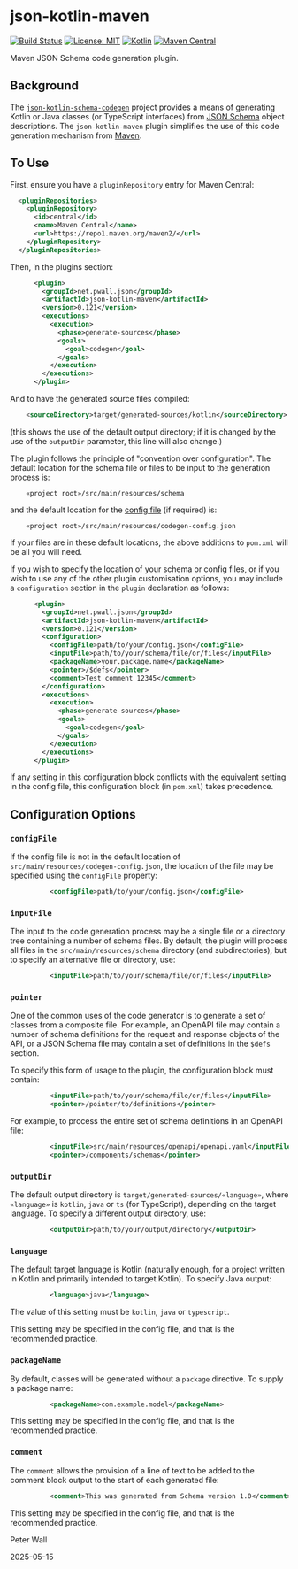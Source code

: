 # json-kotlin-maven

[![Build Status](https://github.com/pwall567/json-kotlin-maven/actions/workflows/build.yml/badge.svg)](https://github.com/pwall567/json-kotlin-maven/actions/workflows/build.yml)
[![License: MIT](https://img.shields.io/badge/License-MIT-yellow.svg)](https://opensource.org/licenses/MIT)
[![Kotlin](https://img.shields.io/static/v1?label=Kotlin&message=v2.0.21&color=7f52ff&logo=kotlin&logoColor=7f52ff)](https://github.com/JetBrains/kotlin/releases/tag/v2.0.21)
[![Maven Central](https://img.shields.io/maven-central/v/net.pwall.json/json-kotlin-maven?label=Maven%20Central)](https://central.sonatype.com/artifact/net.pwall.json/json-kotlin-maven)

Maven JSON Schema code generation plugin.

## Background

The [`json-kotlin-schema-codegen`](https://github.com/pwall567/json-kotlin-schema-codegen) project provides a means of
generating Kotlin or Java classes (or TypeScript interfaces) from [JSON Schema](https://json-schema.org/) object
descriptions.
The `json-kotlin-maven` plugin simplifies the use of this code generation mechanism from
[Maven](https://maven.apache.org/).

## To Use

First, ensure you have a `pluginRepository` entry for Maven Central:
```xml
  <pluginRepositories>
    <pluginRepository>
      <id>central</id>
      <name>Maven Central</name>
      <url>https://repo1.maven.org/maven2/</url>
    </pluginRepository>
  </pluginRepositories>
```

Then, in the plugins section:
```xml
      <plugin>
        <groupId>net.pwall.json</groupId>
        <artifactId>json-kotlin-maven</artifactId>
        <version>0.121</version>
        <executions>
          <execution>
            <phase>generate-sources</phase>
            <goals>
              <goal>codegen</goal>
            </goals>
          </execution>
        </executions>
      </plugin>
```
And to have the generated source files compiled:
```xml
    <sourceDirectory>target/generated-sources/kotlin</sourceDirectory>
```
(this shows the use of the default output directory; if it is changed by the use of the `outputDir` parameter, this line
will also change.)

The plugin follows the principle of "convention over configuration".
The default location for the schema file or files to be input to the generation process is:
```
    «project root»/src/main/resources/schema
```
and the default location for the
[config file](https://github.com/pwall567/json-kotlin-schema-codegen/blob/main/CONFIG.md) (if required) is:
```
    «project root»/src/main/resources/codegen-config.json
```
If your files are in these default locations, the above additions to `pom.xml` will be all you will need.

If you wish to specify the location of your schema or config files, or if you wish to use any of the other plugin
customisation options, you may include a `configuration` section in the `plugin` declaration as follows:
```xml
      <plugin>
        <groupId>net.pwall.json</groupId>
        <artifactId>json-kotlin-maven</artifactId>
        <version>0.121</version>
        <configuration>
          <configFile>path/to/your/config.json</configFile>
          <inputFile>path/to/your/schema/file/or/files</inputFile>
          <packageName>your.package.name</packageName>
          <pointer>/$defs</pointer>
          <comment>Test comment 12345</comment>
        </configuration>
        <executions>
          <execution>
            <phase>generate-sources</phase>
            <goals>
              <goal>codegen</goal>
            </goals>
          </execution>
        </executions>
      </plugin>
```

If any setting in this configuration block conflicts with the equivalent setting in the config file, this configuration
block (in `pom.xml`) takes precedence.

## Configuration Options

### `configFile`

If the config file is not in the default location of `src/main/resources/codegen-config.json`, the location of the file
may be specified using the `configFile` property:
```xml
          <configFile>path/to/your/config.json</configFile>
```

### `inputFile`

The input to the code generation process may be a single file or a directory tree containing a number of schema files.
By default, the plugin will process all files in the `src/main/resources/schema` directory (and subdirectories), but to
specify an alternative file or directory, use:
```xml
          <inputFile>path/to/your/schema/file/or/files</inputFile>
```

### `pointer`

One of the common uses of the code generator is to generate a set of classes from a composite file.
For example, an OpenAPI file may contain a number of schema definitions for the request and response objects of the API,
or a JSON Schema file may contain a set of definitions in the `$defs` section.

To specify this form of usage to the plugin, the configuration block must contain:
```xml
          <inputFile>path/to/your/schema/file/or/files</inputFile>
          <pointer>/pointer/to/definitions</pointer>
```

For example, to process the entire set of schema definitions in an OpenAPI file:
```xml
          <inputFile>src/main/resources/openapi/openapi.yaml</inputFile>
          <pointer>/components/schemas</pointer>
```

### `outputDir`

The default output directory is `target/generated-sources/«language»`, where `«language»` is `kotlin`, `java` or
`ts` (for TypeScript), depending on the target language.
To specify a different output directory, use:
```xml
          <outputDir>path/to/your/output/directory</outputDir>
```

### `language`

The default target language is Kotlin (naturally enough, for a project written in Kotlin and primarily intended to
target Kotlin).
To specify Java output:
```xml
          <language>java</language>
```
The value of this setting must be `kotlin`, `java` or `typescript`.

This setting may be specified in the config file, and that is the recommended practice.

### `packageName`

By default, classes will be generated without a `package` directive.
To supply a package name:
```xml
          <packageName>com.example.model</packageName>
```

This setting may be specified in the config file, and that is the recommended practice.

### `comment`

The `comment` allows the provision of a line of text to be added to the comment block output to the start of each
generated file:
```xml
          <comment>This was generated from Schema version 1.0</comment>
```

This setting may be specified in the config file, and that is the recommended practice.

Peter Wall

2025-05-15
